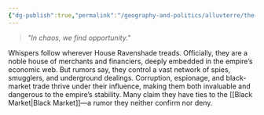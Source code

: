 ```yaml
---
{"dg-publish":true,"permalink":"/geography-and-politics/alluvterre/the-solarian-empire/noble-houses/house-ravenshade/"}
---
```


> _"In chaos, we find opportunity."_

Whispers follow wherever House Ravenshade treads. Officially, they are a noble house of merchants and financiers, deeply embedded in the empire’s economic web. But rumors say, they control a vast network of spies, smugglers, and underground dealings. Corruption, espionage, and black-market trade thrive under their influence, making them both invaluable and dangerous to the empire’s stability. Many claim they have ties to the [[Black Market\|Black Market]]—a rumor they neither confirm nor deny.